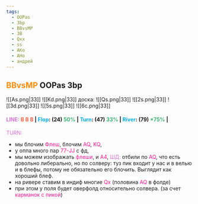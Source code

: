 ```yaml
---
tags:
  - OOPas
  - 3bp
  - BBvsMP
  - 3B
  - Qxx
  - ss
  - AKo
  - AHo
  - андрей
---
```

## <span style="color:rgb(255, 140, 0)">BBvsMP</span> OOPas 3bp
 ![[As.png|33]] ![[Kd.png|33]]   доска:  ![[Qs.png|33]] ![[2s.png|33]] ![[3d.png|33]]     ![[5s.png|33]]    ![[6c.png|33]]
#### <span style="color:rgb(218, 112, 214)">LINE:</span> <span style="font-weight:bold; color:rgb(255, 99, 71)">B B B </span>| <span style="color:rgb(0, 176, 240)">Flop</span>:  (24) <span style="color:rgb(60, 179, 113)">50%</span> | <span style="color:rgb(0, 176, 240)">Turn</span>: (47) <span style="color:rgb(60, 179, 113)">33%</span> | <span style="color:rgb(0, 176, 240)">River</span>: (79) <span style="color:rgb(60, 179, 113)">*75%</span> |

<span style="color:rgb(218, 112, 214)">TURN:</span> 
- мы блочим <span style="color:rgb(255, 20, 147)">Флеш</span>, блочим <span style="color:rgb(255, 20, 147)">AQ</span>, <span style="color:rgb(255, 20, 147)">KQ</span>,
- у оппа много пар <span style="color:rgb(255, 20, 147)">77-JJ</span> c фд,
- мы можем изображать <span style="color:rgb(255, 20, 147)">флеши</span>, и <span style="color:rgb(255, 20, 147)">А4</span>, 
<span style="color:rgb(218, 112, 214)">ШД:</span> отбили по <span style="color:rgb(255, 20, 147)">AQ</span>, что есть довольно либерально, но по солверу: туз пик входит у нас и в велью и в блефы, потому не обязательно его блочить.
Выглядит как хороший блеф.
- на ривере ставим в индиф многие <span style="color:rgb(255, 20, 147)">Qx</span>  (половина<span style="color:rgb(255, 20, 147)"> AQ</span> в фолде)
- при этом у поля будет оверфолд относительно солвера. (за счет <span style="color:rgb(255, 20, 147)">карманок с пикой</span>)

